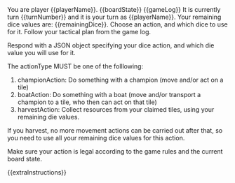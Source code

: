 <player-context>
You are player {{playerName}}.
</player-context>

<current-board-state>
{{boardState}}
</current-board-state>

<game-log>
{{gameLog}}
</game-log>

<turn-context>
It is currently turn {{turnNumber}} and it is your turn as {{playerName}}. Your remaining dice values are: {{remainingDice}}.
</turn-context>

<dice-action-request>
Choose an action, and which dice to use for it. Follow your tactical plan from the game log.

Respond with a JSON object specifying your dice action, and which die value you will use for it.

The actionType MUST be one of the folllowing:

1. championAction: Do something with a champion (move and/or act on a tile)
2. boatAction: Do something with a boat (move and/or transport a champion to a tile, who then can act on that tile)
3. harvestAction: Collect resources from your claimed tiles, using your remaining die values.

If you harvest, no more movement actions can be carried out after that, so you need to use all your remaining dice values for this action.

Make sure your action is legal according to the game rules and the current board state.
</dice-action-request>

{{extraInstructions}}
